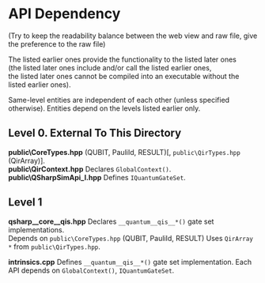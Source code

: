 # API Dependency

(Try to keep the readability balance between the web view and raw file, give the preference to the raw file)

The listed earlier ones provide the functionality to the listed later ones  
(the listed later ones include and/or call the listed earlier ones,  
the listed later ones cannot be compiled into an executable without the listed earlier ones).  

Same-level entities are independent of each other (unless specified otherwise). Entities depend on the levels listed earlier only.  


## Level 0. External To This Directory

**public\CoreTypes.hpp**    (QUBIT, PauliId, RESULT)[, `public\QirTypes.hpp` (QirArray)].  
**public\QirContext.hpp**   Declares `GlobalContext()`.
**public\QSharpSimApi_I.hpp**
                            Defines `IQuantumGateSet`.

## Level 1

**qsharp__core__qis.hpp**   Declares `__quantum__qis__*()` gate set implementations.  
                            Depends on `public\CoreTypes.hpp` (QUBIT, PauliId, RESULT) 
                            Uses `QirArray *` from `public\QirTypes.hpp`.

**intrinsics.cpp**          Defines `__quantum__qis__*()` gate set implementation.
                            Each API depends on `GlobalContext()`, `IQuantumGateSet`.
